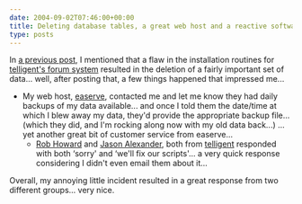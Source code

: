 ```yaml
---
date: 2004-09-02T07:46:00+00:00
title: Deleting database tables, a great web host and a reactive software vendor&#8230;
type: posts
---
```

In [a previous post](http://blogs.duncanmackenzie.net/duncanma/archive/2004/09/01/621.aspx), I mentioned that a flaw in the installation routines for [telligent's forum system](http://www.telligentsystems.com/Solutions/Forums) resulted in the deletion of a fairly important set of data... well, after posting that, a few things happened that impressed me...

  * My web host, [easerve](http://www.easerve.com/hosting/eris1109/aspnet.aspx), contacted me and let me know they had daily backups of my data available... and once I told them the date/time at which I blew away my data, they'd provide the appropriate backup file... (which they did, and I'm rocking along now with my old data back...) ... yet another great bit of customer service from easerve...
      * [Rob Howard](http://weblogs.asp.net/rhoward) and [Jason Alexander](http://weblogs.asp.net/jalexander/), both from [telligent](http://www.telligentsystems.com/) responded with both &#8216;sorry' and &#8216;we'll fix our scripts'... a very quick response considering I didn't even email them about it...

Overall, my annoying little incident resulted in a great response from two different groups... very nice.
